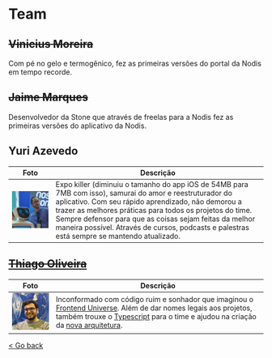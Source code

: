 # Team

## ~~Vinicius Moreira~~

Com pé no gelo e termogênico, fez as primeiras versões do portal da Nodis em tempo recorde.

## ~~Jaime Marques~~

Desenvolvedor da Stone que através de freelas para a Nodis fez as primeiras versões do aplicativo da Nodis.

## Yuri Azevedo

|                      Foto                      | Descrição                                                                                                                                                                                                                                                                                                                                                                            |
| :--------------------------------------------: | ------------------------------------------------------------------------------------------------------------------------------------------------------------------------------------------------------------------------------------------------------------------------------------------------------------------------------------------------------------------------------------ |
| ![Yuri Azevedo](images/team/yuri-azevedo.jpeg) | Expo killer (diminuiu o tamanho do app iOS de 54MB para 7MB com isso), samurai do amor e reestruturador do aplicativo. Com seu rápido aprendizado, não demorou a trazer as melhores práticas para todos os projetos do time. Sempre defensor para que as coisas sejam feitas da melhor maneira possível. Através de cursos, podcasts e palestras está sempre se mantendo atualizado. |

## [~~Thiago Oliveira~~](https://tnogueira.dev)

|                         Foto                         | Descrição                                                                                                                                                                                                                                                                                                                                                            |
| :--------------------------------------------------: | -------------------------------------------------------------------------------------------------------------------------------------------------------------------------------------------------------------------------------------------------------------------------------------------------------------------------------------------------------------------- |
| ![Thiago Oliveira](images/team/thiago-oliveira.jpeg) | Inconformado com código ruim e sonhador que imaginou o [Frontend Universe](https://nodis-com-br.github.io/math/projects-naming-references). Além de dar nomes legais aos projetos, também trouxe o [Typescript](https://nodis-com-br.github.io/math/typescript) para o time e ajudou na criação da [nova arquitetura](https://nodis-com-br.github.io/math/universe). |

[< Go back](https://nodis-com-br.github.io/math/)
